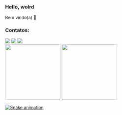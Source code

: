 ### Hello, wolrd
Bem vindo(a) 👋

### Contatos:

<div>
<a href="https://instagram.com/_vanessapacifico" target="_blank"><img src="https://img.shields.io/badge/-Instagram-%23E4405F?style=for-the-badge&logo=instagram&logoColor=white" target="_blank"></a>
<a href = "mailto:vanessapvale@hotmail.com"><img src="https://img.shields.io/badge/Gmail-D14836?style=for-the-badge&logo=gmail&logoColor=white" target="_blank"></a>
<a href="https://www.linkedin.com/in/vanessa-pac%C3%ADfico-73479031/" target="_blank"><img src="https://img.shields.io/badge/-LinkedIn-%230077B5?style=for-the-badge&logo=linkedin&logoColor=white" target="_blank"></a>   

<div>
<a href="https://github.com/vanessapacifico">
<img height="180em" src="https://github-readme-stats.vercel.app/api/top-langs/?username=vanessapacifico&layout=compact&langs_count=7&theme=dracula"/>
<img height="180em" src="https://github-readme-stats.vercel.app/api?username=vanessapacifico&show_icons=true&theme=dracula&include_all_commits=true&count_private=true"/>


![Snake animation](https://github.com/vanessapacifico/vanessapacifico/blob/output/github-contribution-grid-snake.svg)
